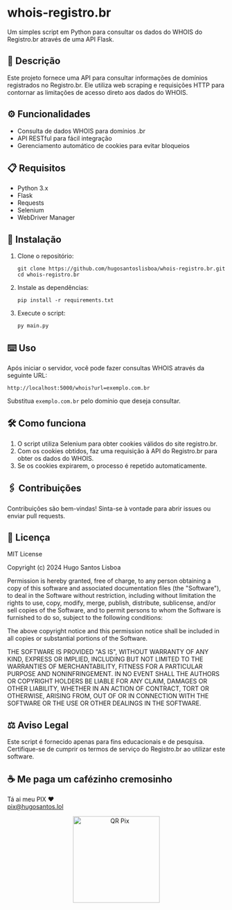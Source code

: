 # whois-registro.br

Um simples script em Python para consultar os dados do WHOIS do Registro.br através de uma API Flask.

## 🚀 Descrição

Este projeto fornece uma API para consultar informações de domínios registrados no Registro.br. Ele utiliza web scraping e requisições HTTP para contornar as limitações de acesso direto aos dados do WHOIS.

## ⚙️ Funcionalidades

- Consulta de dados WHOIS para domínios .br
- API RESTful para fácil integração
- Gerenciamento automático de cookies para evitar bloqueios

## 📋 Requisitos

- Python 3.x
- Flask
- Requests
- Selenium
- WebDriver Manager

## 🔧 Instalação

1. Clone o repositório:
   ```
   git clone https://github.com/hugosantoslisboa/whois-registro.br.git
   cd whois-registro.br
   ```

2. Instale as dependências:
   ```
   pip install -r requirements.txt
   ```

3. Execute o script:
   ```
   py main.py
   ```

## ⌨️ Uso

Após iniciar o servidor, você pode fazer consultas WHOIS através da seguinte URL:

```
http://localhost:5000/whois?url=exemplo.com.br
```

Substitua `exemplo.com.br` pelo domínio que deseja consultar.

## 🛠️ Como funciona

1. O script utiliza Selenium para obter cookies válidos do site registro.br.
2. Com os cookies obtidos, faz uma requisição à API do Registro.br para obter os dados do WHOIS.
3. Se os cookies expirarem, o processo é repetido automaticamente.

## 🖇️ Contribuições

Contribuições são bem-vindas! Sinta-se à vontade para abrir issues ou enviar pull requests.

## 📄 Licença

MIT License

Copyright (c) 2024 Hugo Santos Lisboa

Permission is hereby granted, free of charge, to any person obtaining a copy
of this software and associated documentation files (the "Software"), to deal
in the Software without restriction, including without limitation the rights
to use, copy, modify, merge, publish, distribute, sublicense, and/or sell
copies of the Software, and to permit persons to whom the Software is
furnished to do so, subject to the following conditions:

The above copyright notice and this permission notice shall be included in all
copies or substantial portions of the Software.

THE SOFTWARE IS PROVIDED "AS IS", WITHOUT WARRANTY OF ANY KIND, EXPRESS OR
IMPLIED, INCLUDING BUT NOT LIMITED TO THE WARRANTIES OF MERCHANTABILITY,
FITNESS FOR A PARTICULAR PURPOSE AND NONINFRINGEMENT. IN NO EVENT SHALL THE
AUTHORS OR COPYRIGHT HOLDERS BE LIABLE FOR ANY CLAIM, DAMAGES OR OTHER
LIABILITY, WHETHER IN AN ACTION OF CONTRACT, TORT OR OTHERWISE, ARISING FROM,
OUT OF OR IN CONNECTION WITH THE SOFTWARE OR THE USE OR OTHER DEALINGS IN THE
SOFTWARE.

## ⚖️ Aviso Legal

Este script é fornecido apenas para fins educacionais e de pesquisa. Certifique-se de cumprir os termos de serviço do Registro.br ao utilizar este software.

## ☕ Me paga um cafézinho cremosinho 
Tá ai meu PIX ❤️<br>
pix@hugosantos.lol<br>
<center><img src="https://i.imgur.com/buWTEb3.png" alt="QR Pix" style="height: 200px; width:200px;"/></center>